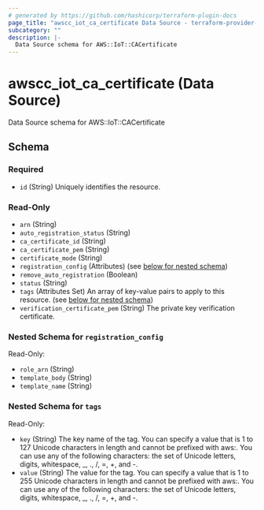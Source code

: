 ```yaml
---
# generated by https://github.com/hashicorp/terraform-plugin-docs
page_title: "awscc_iot_ca_certificate Data Source - terraform-provider-awscc"
subcategory: ""
description: |-
  Data Source schema for AWS::IoT::CACertificate
---
```


# awscc_iot_ca_certificate (Data Source)

Data Source schema for AWS::IoT::CACertificate



<!-- schema generated by tfplugindocs -->
## Schema

### Required

- `id` (String) Uniquely identifies the resource.

### Read-Only

- `arn` (String)
- `auto_registration_status` (String)
- `ca_certificate_id` (String)
- `ca_certificate_pem` (String)
- `certificate_mode` (String)
- `registration_config` (Attributes) (see [below for nested schema](#nestedatt--registration_config))
- `remove_auto_registration` (Boolean)
- `status` (String)
- `tags` (Attributes Set) An array of key-value pairs to apply to this resource. (see [below for nested schema](#nestedatt--tags))
- `verification_certificate_pem` (String) The private key verification certificate.

<a id="nestedatt--registration_config"></a>
### Nested Schema for `registration_config`

Read-Only:

- `role_arn` (String)
- `template_body` (String)
- `template_name` (String)


<a id="nestedatt--tags"></a>
### Nested Schema for `tags`

Read-Only:

- `key` (String) The key name of the tag. You can specify a value that is 1 to 127 Unicode characters in length and cannot be prefixed with aws:. You can use any of the following characters: the set of Unicode letters, digits, whitespace, _, ., /, =, +, and -.
- `value` (String) The value for the tag. You can specify a value that is 1 to 255 Unicode characters in length and cannot be prefixed with aws:. You can use any of the following characters: the set of Unicode letters, digits, whitespace, _, ., /, =, +, and -.

